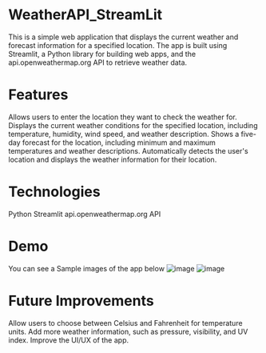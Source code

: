 # WeatherAPI_StreamLit
This is a simple web application that displays the current weather and forecast information for a specified location. The app is built using Streamlit, a Python library for building web apps, and the api.openweathermap.org API to retrieve weather data.

# Features
Allows users to enter the location they want to check the weather for.
Displays the current weather conditions for the specified location, including temperature, humidity, wind speed, and weather description.
Shows a five-day forecast for the location, including minimum and maximum temperatures and weather descriptions.
Automatically detects the user's location and displays the weather information for their location.

# Technologies
Python
Streamlit
api.openweathermap.org API

# Demo
You can see a Sample images of the app below
![image](https://user-images.githubusercontent.com/80688367/235855536-6cf29b8a-4639-4a16-9183-0a639a1fb413.png)
![image](https://user-images.githubusercontent.com/80688367/235855561-9e2c1dcb-e694-4a82-b18c-8aa9b5db233a.png)


# Future Improvements
Allow users to choose between Celsius and Fahrenheit for temperature units.
Add more weather information, such as pressure, visibility, and UV index.
Improve the UI/UX of the app.

